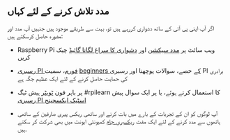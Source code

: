 ## مدد تلاش کرنے کے لئے کہاں

اگر آپ اپنی پی آئی کے ساتھ دشواری کررہے ہیں تو، بہت سے طریقے موجود ہیں جنہیں آپ مدد اور مشورہ حاصل کرسکتے ہیں:

+ Raspberry Pi ویب سائٹ پر [مدد سیکشن](https://www.raspberrypi.org/help/) اور [دشواری کا سراغ لگانا گائیڈ](https://www.raspberrypi.org/learning/troubleshooting-guide/) چیک کریں

+ [رسبری PI فورم](https://www.raspberrypi.org/forums)، سمیت [beginners کے](https://www.raspberrypi.org/forums/viewforum.php?f=91) حصے، سوالات پوچھنا اور رسبری PI برادری کی حمایت حاصل کرنے کے لئے ایک عظیم جگہ ہے

+ پر باہر فون [ٹویٹر](https://twitter.com) ہیش ٹیگ #rpilearn کا استعمال کرتے ہوئے، یا پر ایک سوال پیش [رسبری PI اسٹیک ایکسچینج](https://raspberrypi.stackexchange.com/)

+ آپ لوگوں کو ان کے تجربات کے بارے میں بات کرنے اور ساتھی ریکس پیری صارفین کے ساتھی ہاتھوں سے مدد کرنے کے لئے ایک مفت [ریکسبری جام](https://rpf.io/jam) کمیونٹی ایونٹ میں بھی شرکت کر سکتے ہیں.